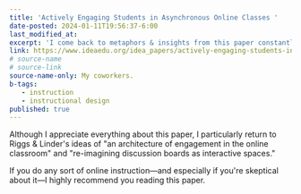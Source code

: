 ```yaml
---
title: 'Actively Engaging Students in Asynchronous Online Classes '
date-posted: 2024-01-11T19:56:37-6:00
last_modified_at:
excerpt: 'I come back to metaphors & insights from this paper constantly.'
link: https://www.ideaedu.org/idea_papers/actively-engaging-students-in-asynchronous-online-classes/
# source-name
# source-link
source-name-only: My coworkers.
b-tags:
   - instruction
   - instructional design
published: true 
---
```


Although I appreciate everything about this paper, I particularly return to Riggs & Linder's ideas of "an architecture of engagement in the online classroom" and "re-imagining discussion boards as interactive spaces."  

If you do any sort of online instruction—and especially if you're skeptical about it—I highly recommend you reading this paper.  